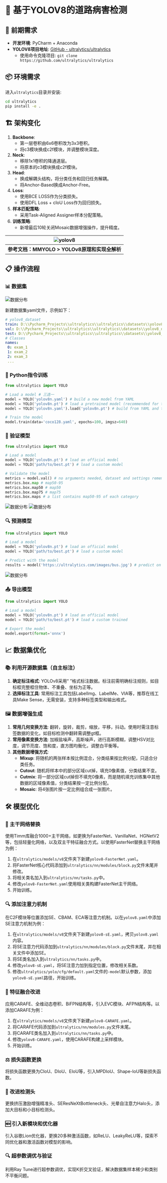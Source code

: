 # 🚧 基于YOLOV8的道路病害检测

## 🔧 前期需求

- **开发环境**: PyCharm + Anaconda
- **YOLOV8项目地址**: [GitHub - ultralytics/ultralytics](https://github.com/ultralytics/ultralytics)
  - 使用命令克隆项目: `git clone https://github.com/ultralytics/ultralytics`

## 📦 环境需求

进入`ultralytics`目录并安装:

```bash
cd ultralytics
pip install -e .
```

## 🏗️ 架构变化

1. **Backbone**:
   - 第一层卷积由6x6卷积改为3x3卷积。
   - 将c3模块换成c2f模块，并调整模块深度。
2. **Neck**:
   - 移除1x1卷积的降通道层。
   - 将原本的c3模块换成c2f模块。
3. **Head**:
   - 换成解耦头结构，将分类任务和回归任务解耦。
   - 将Anchor-Based换成Anchor-Free。
4. **Loss**:
   - 使用BCE LOSS作为分类损失。
   - 使用DFL Loss + cIoU Loss作为回归损失。
5. **样本匹配策略**:
   - 采用Task-Aligned Assigner样本分配策略。
6. **训练策略**:
   - 新增最后10轮关闭Mosaic数据增强操作，提升精度。

| ![yolov8](https://weshare.xin/全球人工智能算法精英大赛/算法赛道[道路病害检测]/国家二等奖/yolov8.jpg) |
|:--:|
| **参考文档：MMYOLO > YOLOv8原理和实现全解析** |

## 📋 操作流程

### 📊 数据集

![数据分布](https://weshare.xin/全球人工智能算法精英大赛/算法赛道[道路病害检测]/国家三等奖/shujuji.jpg)

新建数据集yaml文件，示例如下：

```yaml
# yolov8_dataset
train: D:\\Pycharm_Projects\\ultralytics\\ultralytics\\datasets\\yolov8_dataset\\train # train images (relative to 'path') 128 images 
val: D:\\Pycharm_Projects\\ultralytics\\ultralytics\\datasets\\yolov8_dataset\\valid # val images (relative to 'path') 128 images 
test: D:\\Pycharm_Projects\\ultralytics\\ultralytics\\datasets\\yolov8_dataset\\test # test images (optional) 
# Classes 
names: 
 0: exam_1
 1: exam_2
 2: exam_3
 ...
```

### 🐍 Python指令训练

```python
from ultralytics import YOLO 

# Load a model # 三选一 
model = YOLO('yolov8n.yaml') # build a new model from YAML 
model = YOLO('yolov8n.pt') # load a pretrained model (recommended for training) 
model = YOLO('yolov8n.yaml').load('yolov8n.pt') # build from YAML and transfer weights 

# Train the model 
model.train(data='coco128.yaml', epochs=100, imgsz=640) 
```

### 🧪 验证模型

```python
from ultralytics import YOLO 

# Load a model
model = YOLO('yolov8n.pt') # load an official model 
model = YOLO('path/to/best.pt') # load a custom model 

# Validate the model 
metrics = model.val() # no arguments needed, dataset and settings remembered 
metrics.box.map # map50-95 
metrics.box.map50 # map50 
metrics.box.map75 # map75 
metrics.box.maps # a list contains map50-95 of each category
```

![数据分布](https://weshare.xin/全球人工智能算法精英大赛/算法赛道[道路病害检测]/国家三等奖/zhibiao.jpg)
![数据分布](https://weshare.xin/全球人工智能算法精英大赛/算法赛道[道路病害检测]/国家三等奖/jieguo.jpg)

### 🔍 预测模型

```python
from ultralytics import YOLO 

# Load a model 
model = YOLO('yolov8n.pt') # load an official model 
model = YOLO('path/to/best.pt') # load a custom model 

# Predict with the model 
results = model('https://ultralytics.com/images/bus.jpg') # predict on an image
```

![数据分布](https://weshare.xin/全球人工智能算法精英大赛/算法赛道[道路病害检测]/国家三等奖/shili.jpg)

### 📤 导出模型

```python
from ultralytics import YOLO 

# Load a model 
model = YOLO('yolov8n.pt') # load an official model 
model = YOLO('path/to/best.pt') # load a custom trained 

# Export the model 
model.export(format='onnx')
```

## 📈 数据集优化

### 📚 利用开源数据集（自主标注）

1. **确定标注格式**: YOLOv8采用“<object-class-id> <x> <y> <width> <height>”格式标注数据。标注前需明确标注规则，如目标框完整框住物体、不重叠、坐标为正等。
2. **选择标注工具**: 常用标注工具包括LabelImg、LabelMe、VIA等，推荐在线工具Make Sense，无需安装，支持多种标签类型和输出格式。

### 🖼️ 数据增强生成

1. **常用几何变换方法**: 翻转，旋转，裁剪，缩放，平移，抖动。使用时需注意标签数据的变化，如目标检测中翻转需调整gt框。
2. **常用像素变换方法**: 加椒盐噪声，高斯噪声，进行高斯模糊，调整HSV对比度，调节亮度、饱和度，直方图均衡化，调整白平衡等。
3. **其他数据增强方式**:
   - **Mixup**: 将随机的两张样本按比例混合，分类结果按比例分配，只适合分类任务。
   - **Cutout**: 随机将样本中的部分区域cut掉，填充0像素值，分类结果不变。
   - **Cutmix**: 将一部分区域cut掉但不填充0像素，而是随机填充训练集中其他数据的区域像素值，分类结果按一定比例分配。
   - **Mosaic**: 将4张图片按一定比例组合成一张图片。

## 🛠️ 模型优化

### 🔄 主干网络替换

使用Timm库融合1000+主干网络，如更换为FasterNet、VanillaNet、HGNetV2等，包括轻量化网络，以及双主干特征融合方式。以使用FasterNet替换主干网络为例：

1. 在`ultralytics/models/v8`文件夹下新建`yolov8-FasterNet.yaml`。
2. 将FasterNet核心代码添加到`ultralytics/nn/modules/block.py`文件末尾并修改。
3. 将相关类名加入到`ultralytics/nn/tasks.py`中。
4. 修改`yolov8-FasterNet.yaml`使用相关类构建FasterNet主干网络。
5. 开始训练。

### 🔍 添加注意力机制

在C2F模块等位置添加SE、CBAM、ECA等注意力机制。以在`yolov8.yaml`中添加SE注意力机制为例：

1. 在`ultralytics/models/v8`文件夹下新建`yolov8-sE.yaml`，拷贝`yolov8.yaml`内容。
2. 将SE注意力代码添加到`ultralytics/nn/modules/block.py`文件末尾，并在相关文件中添加SE。
3. 将SE类名加入到`ultralytics/nn/tasks.py`中。
4. 修改`yolov8-sE.yaml`，将SE注意力加到指定位置，修改相关系数。
5. 修改`ultralytics/yolo/cfg/default.yaml`文件的`-model`默认参数，添加`yolov8-sE.yaml`路径，开始训练。

### 🔗 特征融合改进

应用CARAFE、全维动态卷积、BiFPN结构等，引入EVC模块、AFPN结构等。以添加CARAFE为例：

1. 在`ultralytics/models/v8`文件夹下新建`yolov8-CARAFE.yaml`。
2. 将CARAFE代码添加到`ultralytics/nn/modules.py`文件末尾。
3. 将CARAFE类名加入到`ultralytics/nn/tasks.py`中。
4. 修改`yolov8-CARAFE.yaml`，使用CARAFE构建上采样模块。
5. 开始训练。

### ⚖️ 损失函数更换

将损失函数更换为CIoU、DIoU、EIoU等，引入MPDIoU、Shape-IoU等新损失函数。

### 🎯 改进检测头

更换挤压激励增强精准头、SEResNeXtBottleneck头、光晕自注意力Halo头，添加大目标和小目标检测头。

### 🆕 引入新模块和优化器

引入谷歌Lion优化器，更换20多种激活函数，如ReLU、LeakyReLU等，探索不同优化器和激活函数对模型的影响。

### 🔍 超参数调优与验证

利用Ray Tune进行超参数调优，实现K折交叉验证，解决数据集样本稀少和类别不平衡问题。
